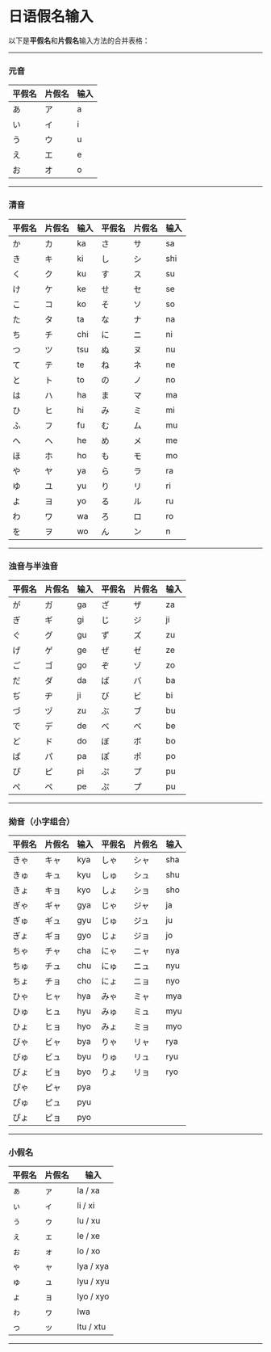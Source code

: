 # 日语假名输入

以下是**平假名**和**片假名**输入方法的合并表格：

---

### 元音
| 平假名 | 片假名 | 输入   |
|--------|--------|--------|
| あ     | ア     | a      |
| い     | イ     | i      |
| う     | ウ     | u      |
| え     | エ     | e      |
| お     | オ     | o      |

---

### 清音
| 平假名 | 片假名 | 输入   | 平假名 | 片假名 | 输入   |
|--------|--------|--------|--------|--------|--------|
| か     | カ     | ka     | さ     | サ     | sa     |
| き     | キ     | ki     | し     | シ     | shi    |
| く     | ク     | ku     | す     | ス     | su     |
| け     | ケ     | ke     | せ     | セ     | se     |
| こ     | コ     | ko     | そ     | ソ     | so     |
| た     | タ     | ta     | な     | ナ     | na     |
| ち     | チ     | chi    | に     | ニ     | ni     |
| つ     | ツ     | tsu    | ぬ     | ヌ     | nu     |
| て     | テ     | te     | ね     | ネ     | ne     |
| と     | ト     | to     | の     | ノ     | no     |
| は     | ハ     | ha     | ま     | マ     | ma     |
| ひ     | ヒ     | hi     | み     | ミ     | mi     |
| ふ     | フ     | fu     | む     | ム     | mu     |
| へ     | ヘ     | he     | め     | メ     | me     |
| ほ     | ホ     | ho     | も     | モ     | mo     |
| や     | ヤ     | ya     | ら     | ラ     | ra     |
| ゆ     | ユ     | yu     | り     | リ     | ri     |
| よ     | ヨ     | yo     | る     | ル     | ru     |
| わ     | ワ     | wa     | ろ     | ロ     | ro     |
| を     | ヲ     | wo     | ん     | ン     | n      |

---

### 浊音与半浊音
| 平假名 | 片假名 | 输入   | 平假名 | 片假名 | 输入   |
|--------|--------|--------|--------|--------|--------|
| が     | ガ     | ga     | ざ     | ザ     | za     |
| ぎ     | ギ     | gi     | じ     | ジ     | ji     |
| ぐ     | グ     | gu     | ず     | ズ     | zu     |
| げ     | ゲ     | ge     | ぜ     | ゼ     | ze     |
| ご     | ゴ     | go     | ぞ     | ゾ     | zo     |
| だ     | ダ     | da     | ば     | バ     | ba     |
| ぢ     | ヂ     | ji     | び     | ビ     | bi     |
| づ     | ヅ     | zu     | ぶ     | ブ     | bu     |
| で     | デ     | de     | べ     | ベ     | be     |
| ど     | ド     | do     | ぼ     | ボ     | bo     |
| ぱ     | パ     | pa     | ぽ     | ポ     | po     |
| ぴ     | ピ     | pi     | ぷ     | プ     | pu     |
| ぺ     | ペ     | pe     | ぷ     | プ     | pu     |

---

### 拗音（小字组合）
| 平假名 | 片假名 | 输入      | 平假名 | 片假名 | 输入      |
|--------|--------|-----------|--------|--------|-----------|
| きゃ   | キャ   | kya       | しゃ   | シャ   | sha       |
| きゅ   | キュ   | kyu       | しゅ   | シュ   | shu       |
| きょ   | キョ   | kyo       | しょ   | ショ   | sho       |
| ぎゃ   | ギャ   | gya       | じゃ   | ジャ   | ja        |
| ぎゅ   | ギュ   | gyu       | じゅ   | ジュ   | ju        |
| ぎょ   | ギョ   | gyo       | じょ   | ジョ   | jo        |
| ちゃ   | チャ   | cha       | にゃ   | ニャ   | nya       |
| ちゅ   | チュ   | chu       | にゅ   | ニュ   | nyu       |
| ちょ   | チョ   | cho       | にょ   | ニョ   | nyo       |
| ひゃ   | ヒャ   | hya       | みゃ   | ミャ   | mya       |
| ひゅ   | ヒュ   | hyu       | みゅ   | ミュ   | myu       |
| ひょ   | ヒョ   | hyo       | みょ   | ミョ   | myo       |
| びゃ   | ビャ   | bya       | りゃ   | リャ   | rya       |
| びゅ   | ビュ   | byu       | りゅ   | リュ   | ryu       |
| びょ   | ビョ   | byo       | りょ   | リョ   | ryo       |
| ぴゃ   | ピャ   | pya       |        |        |           |
| ぴゅ   | ピュ   | pyu       |        |        |           |
| ぴょ   | ピョ   | pyo       |        |        |           |

---

### 小假名
| 平假名 | 片假名 | 输入      |
|--------|--------|-----------|
| ぁ     | ァ     | la / xa   |
| ぃ     | ィ     | li / xi   |
| ぅ     | ゥ     | lu / xu   |
| ぇ     | ェ     | le / xe   |
| ぉ     | ォ     | lo / xo   |
| ゃ     | ャ     | lya / xya |
| ゅ     | ュ     | lyu / xyu |
| ょ     | ョ     | lyo / xyo |
| ゎ     | ヮ     | lwa       |
| っ     | ッ     | ltu / xtu |

---
